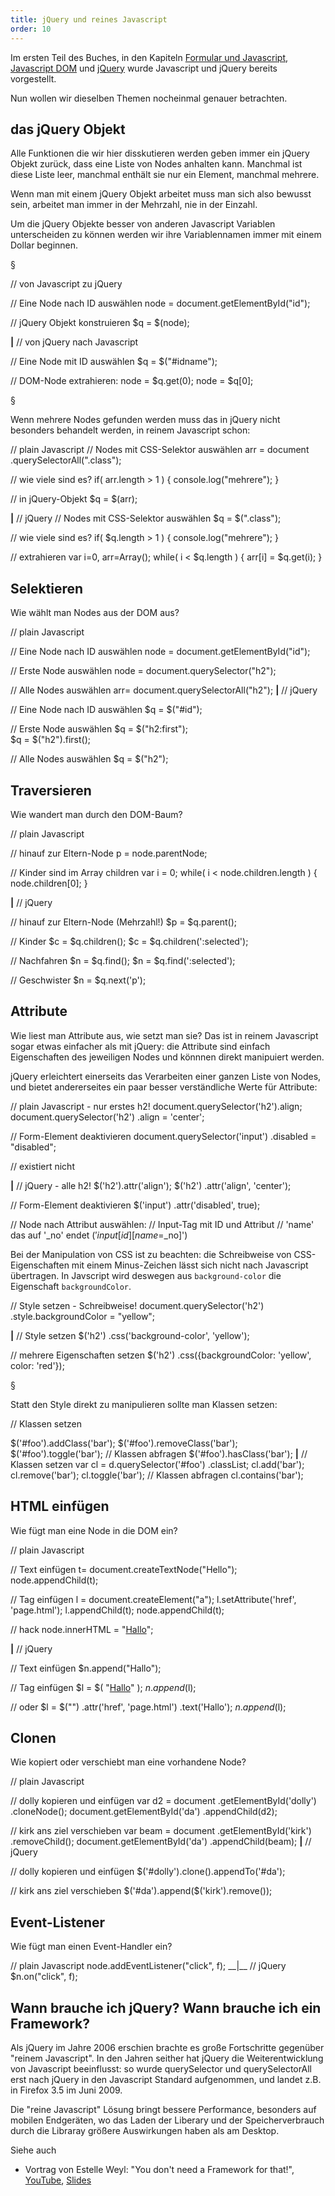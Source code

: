 ```yaml
---
title: jQuery und reines Javascript
order: 10
---
```


Im ersten Teil des Buches, in den Kapiteln [Formular und Javascript](/formulare/javascript/),
[Javascript DOM](/javascript-dom/) und [jQuery](/jQuery/) wurde Javascript und jQuery bereits vorgestellt.

Nun wollen wir dieselben Themen nocheinmal genauer betrachten.


## das jQuery Objekt

Alle Funktionen die wir hier disskutieren werden geben immer
ein jQuery Objekt zurück, dass eine Liste von Nodes anhalten
kann.  Manchmal ist diese Liste leer, manchmal enthält sie nur ein
Element, manchmal mehrere.  

Wenn man mit einem jQuery Objekt arbeitet muss man sich also
bewusst sein, arbeitet man immer in der Mehrzahl, nie in der Einzahl.

Um die jQuery Objekte besser von anderen Javascript Variablen 
unterscheiden zu können werden wir ihre Variablennamen immer mit
einem Dollar beginnen.

§

<javascript caption="von jQuery zu DOM und umgekehrt: Eine Node">
// von Javascript zu jQuery

// Eine Node nach ID auswählen 
node = document.getElementById("id");

// jQuery Objekt konstruieren
$q = $(node);

__|__
// von jQuery nach Javascript

// Eine Node mit ID auswählen 
$q = $("#idname");

// DOM-Node extrahieren:
node = $q.get(0);
node = $q[0];
</javascript>

§

Wenn mehrere Nodes gefunden werden muss das in jQuery nicht
besonders behandelt werden, in reinem Javascript schon:

<javascript caption="von jQuery zu DOM und umgekehrt: mehrere Nodes">
// plain Javascript
// Nodes mit CSS-Selektor auswählen
arr = document
        .querySelectorAll(".class");

// wie viele sind es?
if( arr.length > 1 ) {
  console.log("mehrere");
}

// in jQuery-Objekt
$q = $(arr);



__|__
// jQuery
// Nodes mit CSS-Selektor auswählen
$q = $(".class");


// wie viele sind es?
if( $q.length > 1 ) {
  console.log("mehrere");
}

// extrahieren
var i=0, arr=Array();
while( i < $q.length ) {
  arr[i] = $q.get(i);
}
</javascript>

## Selektieren

Wie wählt man Nodes aus der DOM aus?

<javascript caption="DOM Selektieren">
// plain Javascript

// Eine Node nach ID auswählen
node = document.getElementById("id");

// Erste Node auswählen
node = document.querySelector("h2");


// Alle Nodes auswählen
arr= document.querySelectorAll("h2");
__|__
// jQuery 

// Eine Node nach ID auswählen 
$q = $("#id");

// Erste Node auswählen
$q = $("h2:first");   
$q = $("h2").first(); 

// Alle Nodes auswählen
$q = $("h2");
</javascript>


## Traversieren

Wie wandert man durch den DOM-Baum?

<javascript caption="DOM Traversieren">
// plain Javascript

// hinauf zur Eltern-Node
p = node.parentNode;

// Kinder sind im Array children
var i = 0;
while( i < node.children.length ) {
  node.children[0];
}





__|__
// jQuery 

// hinauf zur Eltern-Node (Mehrzahl!)
$p = $q.parent();

// Kinder 
$c = $q.children();
$c = $q.children(':selected');

// Nachfahren
$n = $q.find();
$n = $q.find(':selected');

// Geschwister
$n = $q.next('p');
</javascript>

## Attribute

Wie liest man Attribute aus, wie setzt man sie? Das ist in reinem Javascript
sogar etwas einfacher als mit jQuery: die Attribute sind einfach Eigenschaften
des jeweiligen Nodes und könnnen direkt manipuiert werden.

jQuery erleichtert einerseits das Verarbeiten einer ganzen Liste von Nodes,
und bietet andererseites ein paar besser verständliche Werte für Attribute:

<javascript caption="Attribute lesen und setzen">
// plain Javascript - nur erstes h2!
document.querySelector('h2').align;
document.querySelector('h2')
  .align = 'center';

// Form-Element deaktivieren
document.querySelector('input')
  .disabled = "disabled";

// existiert nicht




__|__
// jQuery - alle h2!
$('h2').attr('align');
$('h2')
  .attr('align', 'center');

// Form-Element deaktivieren
$('input')
  .attr('disabled', true);

// Node nach Attribut auswählen:
// Input-Tag mit ID und Attribut 
// 'name' das auf '_no' endet
$('input[id][name$=_no]')

</javascript>

Bei der Manipulation von CSS ist zu beachten: die Schreibweise
von CSS-Eigenschaften mit einem Minus-Zeichen lässt sich nicht
nach Javascript übertragen.  In Javscript wird deswegen aus 
`background-color` die Eigenschaft `backgroundColor`.

<javascript caption="Style setzen">
// Style setzen - Schreibweise!
document.querySelector('h2')
  .style.backgroundColor = "yellow";





__|__
// Style setzen
 $('h2')
  .css('background-color', 'yellow');

// mehrere Eigenschaften setzen
 $('h2')
  .css({backgroundColor: 'yellow',
    color: 'red'});
</javascript>

§

Statt den Style direkt zu manipulieren sollte man
Klassen setzen:

<javascript caption="Klassen setzen">
// Klassen setzen


$('#foo').addClass('bar');
$('#foo').removeClass('bar');
$('#foo').toggle('bar');
// Klassen abfragen
$('#foo').hasClass('bar');
__|__
// Klassen setzen
var cl = d.querySelector('#foo')
           .classList;
cl.add('bar');
cl.remove('bar');
cl.toggle('bar');
// Klassen abfragen
cl.contains('bar');
</javascript>

## HTML einfügen

Wie fügt man eine Node in die DOM ein?

<javascript caption="Node in die DOM einfügen">
// plain Javascript

// Text einfügen
t= document.createTextNode("Hello"); 
node.appendChild(t);

// Tag einfügen
l = document.createElement("a"); 
l.setAttribute('href', 'page.html');
l.appendChild(t);
node.appendChild(t);


// hack
node.innerHTML = 
  "<a href='page.html'>Hallo</a>";



__|__
// jQuery 

// Text einfügen
$n.append("Hallo");


// Tag einfügen
$l = $(
  "<a href='page.html'>Hallo</a>"
);
$n.append($l);


// oder
$l = $("<a>")
       .attr('href', 'page.html')
       .text('Hallo');
$n.append($l);

</javascript>

## Clonen

Wie kopiert oder verschiebt man eine vorhandene Node?

<javascript caption="Node clonen">
// plain Javascript

// dolly kopieren und einfügen
var d2 = document
  .getElementById('dolly')
  .cloneNode();
document.getElementById('da')
  .appendChild(d2);

// kirk ans ziel verschieben
var beam = document
  .getElementById('kirk')
  .removeChild();
document.getElementById('da')
  .appendChild(beam);
__|__
// jQuery

// dolly kopieren und einfügen
$('#dolly').clone().appendTo('#da');





// kirk ans ziel verschieben
$('#da').append($('kirk').remove());




</javascript>



## Event-Listener

Wie fügt man einen Event-Handler ein?

<javascript caption="Events">
// plain Javascript
node.addEventListener("click", f);
__|__
// jQuery 
$n.on("click", f);
</javascript>

## Wann brauche ich jQuery? Wann brauche ich ein Framework?

Als jQuery im Jahre 2006 erschien brachte es große Fortschritte
gegenüber "reinem Javascript".  In den Jahren seither hat jQuery
die Weiterentwicklung von Javascript beeinflusst: so wurde 
querySelector und querySelectorAll erst nach jQuery in den 
Javascript Standard aufgenommen, und landet z.B. in Firefox 3.5 im Juni 2009.

Die "reine Javascript" Lösung bringt bessere Performance,
besonders auf mobilen Endgeräten, wo das Laden der Liberary und
der Speicherverbrauch durch die Libraray größere Auswirkungen
haben als am Desktop.

Siehe auch

* Vortrag von Estelle Weyl: "You don't need a Framework for that!", [YouTube](http://www.youtube.com/watch?v=FbpUt3XLGlE), [Slides](http://estelle.github.io/fluentconf/#slide1)
